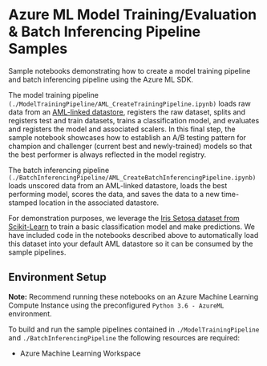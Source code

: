 # Azure ML Model Training/Evaluation & Batch Inferencing Pipeline Samples

Sample notebooks demonstrating how to create a model training pipeline and batch inferencing pipeline using the Azure ML SDK. 

The model training pipeline `(./ModelTrainingPipeline/AML_CreateTrainingPipeline.ipynb)` loads raw data from an [AML-linked datastore](https://docs.microsoft.com/en-us/azure/machine-learning/how-to-access-data), registers the raw dataset, splits and registers test and train datasets, trains a classification model, and evaluates and registers the model and associated scalers. In this final step, the sample notebook showcases how to establish an A/B testing pattern for champion and challenger (current best and newly-trained) models so that the best performer is always reflected in the model registry.

The batch inferencing pipeline `(./BatchInferencingPipeline/AML_CreateBatchInferencingPipeline.ipynb)` loads unscored data from an AML-linked datastore, loads the best performing model, scores the data, and saves the data to a new time-stamped location in the associated datastore.

For demonstration purposes, we leverage the [Iris Setosa dataset from Scikit-Learn](https://scikit-learn.org/stable/auto_examples/datasets/plot_iris_dataset.html) to train a basic classification model and make predictions. We have included code in the notebooks described above to automatically load this dataset into your default AML datastore so it can be consumed by the sample pipelines.

## Environment Setup
<b>Note:</b> Recommend running these notebooks on an Azure Machine Learning Compute Instance using the preconfigured `Python 3.6 - AzureML` environment.

To build and run the sample pipelines contained in `./ModelTrainingPipeline` and `./BatchInferencingPipeline` the following resources are required:
* Azure Machine Learning Workspace
